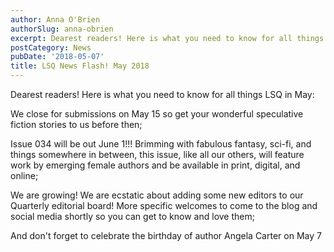 ```yaml
---
author: Anna O'Brien
authorSlug: anna-obrien
excerpt: Dearest readers! Here is what you need to know for all things LSQ in May:...
postCategory: News
pubDate: '2018-05-07'
title: LSQ News Flash! May 2018
---
```

Dearest readers! Here is what you need to know for all things LSQ in May:

We close for submissions on May 15 so get your wonderful speculative fiction stories to us before then;

Issue 034 will be out June 1!!! Brimming with fabulous fantasy, sci-fi, and things somewhere in between, this issue, like all our others, will feature work by emerging female authors and be available in print, digital, and online;

We are growing! We are ecstatic about adding some new editors to our Quarterly editorial board! More specific welcomes to come to the blog and social media shortly so you can get to know and love them;

And don't forget to celebrate the birthday of author Angela Carter on May 7